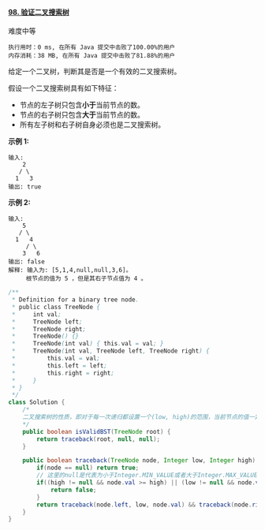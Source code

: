 #### [98. 验证二叉搜索树](https://leetcode-cn.com/problems/validate-binary-search-tree/)

难度中等

```
执行用时：0 ms, 在所有 Java 提交中击败了100.00%的用户
内存消耗：38 MB, 在所有 Java 提交中击败了81.88%的用户
```



给定一个二叉树，判断其是否是一个有效的二叉搜索树。

假设一个二叉搜索树具有如下特征：

- 节点的左子树只包含**小于**当前节点的数。
- 节点的右子树只包含**大于**当前节点的数。
- 所有左子树和右子树自身必须也是二叉搜索树。

**示例 1:**

```
输入:
    2
   / \
  1   3
输出: true
```

**示例 2:**

```
输入:
    5
   / \
  1   4
     / \
    3   6
输出: false
解释: 输入为: [5,1,4,null,null,3,6]。
     根节点的值为 5 ，但是其右子节点值为 4 。
```



```java
/**
 * Definition for a binary tree node.
 * public class TreeNode {
 *     int val;
 *     TreeNode left;
 *     TreeNode right;
 *     TreeNode() {}
 *     TreeNode(int val) { this.val = val; }
 *     TreeNode(int val, TreeNode left, TreeNode right) {
 *         this.val = val;
 *         this.left = left;
 *         this.right = right;
 *     }
 * }
 */
class Solution {
    /*
    二叉搜索树的性质，即对于每一次递归都设置一个(low, high)的范围，当前节点的值一定要在这个开区间内才可以继续往下递归，每次递归到下一层，对于左儿子的范围，更新high，对于有儿子的范围，更新low
    */
    public boolean isValidBST(TreeNode root) {
        return traceback(root, null, null);
    }

    public boolean traceback(TreeNode node, Integer low, Integer high) {
        if(node == null) return true;
        // 这里的null是代表为小于Integer.MIN_VALUE或者大于Integer.MAX_VALUE
        if((high != null && node.val >= high) || (low != null && node.val <= low)) {
            return false;
        }
        return traceback(node.left, low, node.val) && traceback(node.right, node.val, high);
    }
}
```

